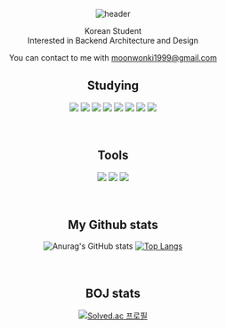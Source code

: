 <div align="center">
  
  ![header](https://capsule-render.vercel.app/api?type=cylinder&text=CodeMoon&color=D9FA98)

  Korean Student
  <br/>
  Interested in Backend Architecture and Design

  You can contact to me with 
  moonwonki1999@gmail.com
  <br/>
  
  
  ## Studying
  <img src="https://img.shields.io/badge/JAVA-FAE1B2?style=for-the-badge&logo=java&logoColor=black">
  <img src="https://img.shields.io/badge/MySQL-B2FAF4?style=for-the-badge&logo=MySQL&logoColor=black">
  <img src="https://img.shields.io/badge/Spring-B2FAC0?style=for-the-badge&logo=Spring&logoColor=black">
  <img src="https://img.shields.io/badge/Spring Boot-94FFA9?style=for-the-badge&logo=springboot&logoColor=black">
  <img src="https://img.shields.io/badge/c++-94C0FF?style=for-the-badge&logo=cplusplus&logoColor=black">
  <img src="https://img.shields.io/badge/python-93D4FF?style=for-the-badge&logo=python&logoColor=black">
  <img src="https://img.shields.io/badge/javascript-FDFF93?style=for-the-badge&logo=javascript&logoColor=black">
  <img src="https://img.shields.io/badge/aws-C3FFEF?style=for-the-badge&logo=amazonaws&logoColor=black">
  <br/>
  <br/>
  <br/>
  
  ## Tools
  <img src="https://img.shields.io/badge/IntelliJ-C094FF?style=for-the-badge&logo=intellijidea&logoColor=black">
  <img src="https://img.shields.io/badge/Eclipse-EFF0FF?style=for-the-badge&logo=Eclipse&logoColor=black">
  <img src="https://img.shields.io/badge/vscode-9398FF?style=for-the-badge&logo=visualstudiocode&logoColor=black">
  <br/>
  <br/>
  <br/>
  
  
  ## My Github stats
  ![Anurag's GitHub stats](https://github-readme-stats.vercel.app/api?username=moonwonki&show_icons=true&theme=vue)
  [![Top Langs](https://github-readme-stats.vercel.app/api/top-langs/?username=moonwonki&langs_count=3&theme=vue)](https://github.com/anuraghazra/github-readme-stats)
  <br/>
  <br/>
  <br/>
  
  
  ## BOJ stats
  [![Solved.ac 프로필](http://mazassumnida.wtf/api/v2/generate_badge?boj=wkm99)](https://solved.ac/wkm99)
</div>






<!--
**moonwonki/moonwonki** is a ✨ _special_ ✨ repository because its `README.md` (this file) appears on your GitHub profile.

Here are some ideas to get you started:

- 🔭 I’m currently working on ...
- 🌱 I’m currently learning ...
- 👯 I’m looking to collaborate on ...
- 🤔 I’m looking for help with ...
- 💬 Ask me about ...
- 📫 How to reach me: ...
- 😄 Pronouns: ...
- ⚡ Fun fact: ...
-->
